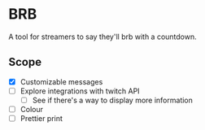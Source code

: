 # BRB

A tool for streamers to say they'll brb with a countdown.

## Scope

- [x] Customizable messages
- [ ] Explore integrations with twitch API
    - [ ] See if there's a way to display more information
- [ ] Colour
- [ ] Prettier print